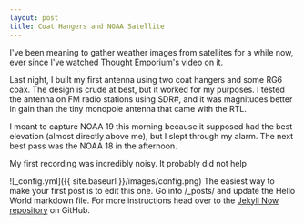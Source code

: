 ```yaml
---
layout: post
title: Coat Hangers and NOAA Satellite
---
```


I've been meaning to gather weather images from satellites for a while now, ever since I've watched Thought Emporium's video on it. 

Last night, I built my first antenna using two coat hangers and some RG6 coax. The design is crude at best, but it worked for my purposes. I tested the antenna on FM radio stations using SDR#, and it was magnitudes better in gain than the tiny monopole antenna that came with the RTL.

I meant to capture NOAA 19 this morning because it supposed had the best elevation (almost directly above me), but I slept through my alarm. The next best pass was the NOAA 18 in the afternoon. 

My first recording was incredibly noisy. It probably did not help

![_config.yml]({{ site.baseurl }}/images/config.png)
The easiest way to make your first post is to edit this one. Go into /_posts/ and update the Hello World markdown file. For more instructions head over to the [Jekyll Now repository](https://github.com/barryclark/jekyll-now) on GitHub.